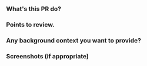 ### What's this PR do?
### Points to review.
### Any background context you want to provide?
### Screenshots (if appropriate)
